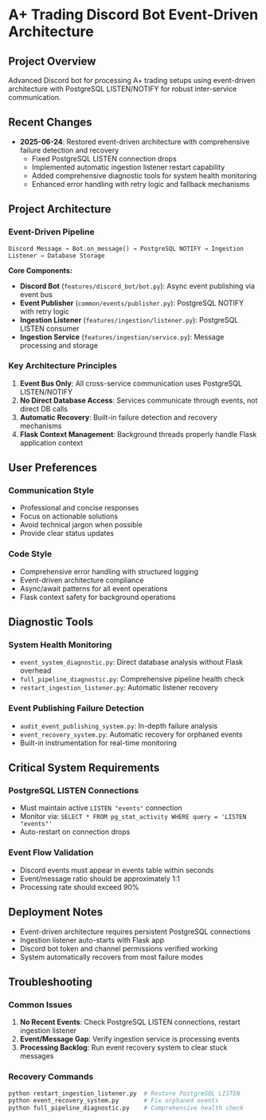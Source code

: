 # A+ Trading Discord Bot Event-Driven Architecture

## Project Overview
Advanced Discord bot for processing A+ trading setups using event-driven architecture with PostgreSQL LISTEN/NOTIFY for robust inter-service communication.

## Recent Changes
- **2025-06-24**: Restored event-driven architecture with comprehensive failure detection and recovery
  - Fixed PostgreSQL LISTEN connection drops
  - Implemented automatic ingestion listener restart capability
  - Added comprehensive diagnostic tools for system health monitoring
  - Enhanced error handling with retry logic and fallback mechanisms

## Project Architecture

### Event-Driven Pipeline
```
Discord Message → Bot.on_message() → PostgreSQL NOTIFY → Ingestion Listener → Database Storage
```

**Core Components:**
- **Discord Bot** (`features/discord_bot/bot.py`): Async event publishing via event bus
- **Event Publisher** (`common/events/publisher.py`): PostgreSQL NOTIFY with retry logic
- **Ingestion Listener** (`features/ingestion/listener.py`): PostgreSQL LISTEN consumer
- **Ingestion Service** (`features/ingestion/service.py`): Message processing and storage

### Key Architecture Principles
1. **Event Bus Only**: All cross-service communication uses PostgreSQL LISTEN/NOTIFY
2. **No Direct Database Access**: Services communicate through events, not direct DB calls
3. **Automatic Recovery**: Built-in failure detection and recovery mechanisms
4. **Flask Context Management**: Background threads properly handle Flask application context

## User Preferences

### Communication Style
- Professional and concise responses
- Focus on actionable solutions
- Avoid technical jargon when possible
- Provide clear status updates

### Code Style
- Comprehensive error handling with structured logging
- Event-driven architecture compliance
- Async/await patterns for all event operations
- Flask context safety for background operations

## Diagnostic Tools

### System Health Monitoring
- `event_system_diagnostic.py`: Direct database analysis without Flask overhead
- `full_pipeline_diagnostic.py`: Comprehensive pipeline health check
- `restart_ingestion_listener.py`: Automatic listener recovery

### Event Publishing Failure Detection
- `audit_event_publishing_system.py`: In-depth failure analysis
- `event_recovery_system.py`: Automatic recovery for orphaned events
- Built-in instrumentation for real-time monitoring

## Critical System Requirements

### PostgreSQL LISTEN Connections
- Must maintain active `LISTEN "events"` connection
- Monitor via: `SELECT * FROM pg_stat_activity WHERE query = 'LISTEN "events"'`
- Auto-restart on connection drops

### Event Flow Validation
- Discord events must appear in events table within seconds
- Event/message ratio should be approximately 1:1
- Processing rate should exceed 90%

## Deployment Notes
- Event-driven architecture requires persistent PostgreSQL connections
- Ingestion listener auto-starts with Flask app
- Discord bot token and channel permissions verified working
- System automatically recovers from most failure modes

## Troubleshooting

### Common Issues
1. **No Recent Events**: Check PostgreSQL LISTEN connections, restart ingestion listener
2. **Event/Message Gap**: Verify ingestion service is processing events
3. **Processing Backlog**: Run event recovery system to clear stuck messages

### Recovery Commands
```bash
python restart_ingestion_listener.py  # Restore PostgreSQL LISTEN
python event_recovery_system.py       # Fix orphaned events
python full_pipeline_diagnostic.py    # Comprehensive health check
```